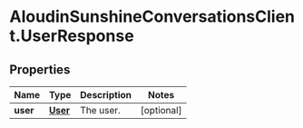 # AloudinSunshineConversationsClient.UserResponse

## Properties

Name | Type | Description | Notes
------------ | ------------- | ------------- | -------------
**user** | [**User**](User.md) | The user. | [optional] 



